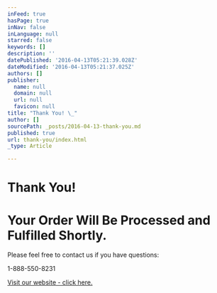 ```yaml
---
inFeed: true
hasPage: true
inNav: false
inLanguage: null
starred: false
keywords: []
description: ''
datePublished: '2016-04-13T05:21:39.028Z'
dateModified: '2016-04-13T05:21:37.025Z'
authors: []
publisher:
  name: null
  domain: null
  url: null
  favicon: null
title: "Thank You! \_"
author: []
sourcePath: _posts/2016-04-13-thank-you.md
published: true
url: thank-you/index.html
_type: Article

---
```

# Thank You!  

# Your Order Will Be Processed and Fulfilled Shortly.

Please feel free to contact us if you have questions:

1-888-550-8231

[Visit our website - click here.][0]

[0]: http://www.rnadrops.com/